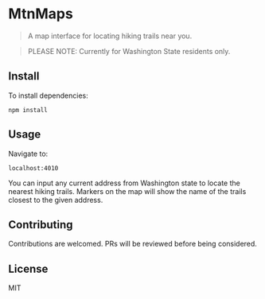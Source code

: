 # MtnMaps

> A map interface for locating hiking trails near you.

> PLEASE NOTE: Currently for Washington State residents only.

## Install

To install dependencies:
```
npm install
```

## Usage

Navigate to:
```
localhost:4010
```
You can input any current address from Washington state to locate the nearest hiking trails. Markers on the map will show the name of the trails closest to the given address.

## Contributing

Contributions are welcomed. PRs will be reviewed before being considered.

## License

MIT
